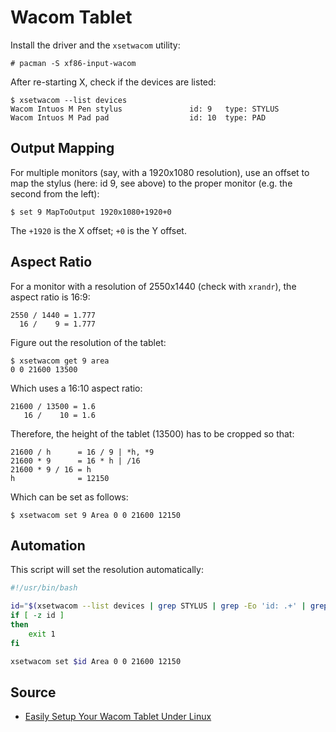 # Wacom Tablet

Install the driver and the `xsetwacom` utility:

    # pacman -S xf86-input-wacom

After re-starting X, check if the devices are listed:

    $ xsetwacom --list devices
    Wacom Intuos M Pen stylus               id: 9   type: STYLUS
    Wacom Intuos M Pad pad                  id: 10  type: PAD

## Output Mapping

For multiple monitors (say, with a 1920x1080 resolution), use an offset to map
the stylus (here: id 9, see above) to the proper monitor (e.g. the second from
the left):

    $ set 9 MapToOutput 1920x1080+1920+0

The `+1920` is the X offset; `+0` is the Y offset.

## Aspect Ratio

For a monitor with a resolution of 2550x1440 (check with `xrandr`), the aspect
ratio is 16:9:

    2550 / 1440 = 1.777
      16 /    9 = 1.777

Figure out the resolution of the tablet:

    $ xsetwacom get 9 area
    0 0 21600 13500

Which uses a 16:10 aspect ratio:

    21600 / 13500 = 1.6
       16 /    10 = 1.6

Therefore, the height of the tablet (13500) has to be cropped so that:

    21600 / h      = 16 / 9 | *h, *9
    21600 * 9      = 16 * h | /16
    21600 * 9 / 16 = h
    h              = 12150

Which can be set as follows:

    $ xsetwacom set 9 Area 0 0 21600 12150

## Automation

This script will set the resolution automatically:

```bash
#!/usr/bin/bash

id="$(xsetwacom --list devices | grep STYLUS | grep -Eo 'id: .+' | grep -Eo '[[:digit:]]+')"
if [ -z id ]
then
    exit 1
fi

xsetwacom set $id Area 0 0 21600 12150
```

## Source

- [Easily Setup Your Wacom Tablet Under Linux](https://www.youtube.com/watch?v=dzplf-0RJDE)

